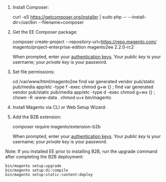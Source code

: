 1. Install Composer:

    curl -sS https://getcomposer.org/installer | sudo php -- --install-dir=/usr/bin --filename=composer

2. Get the EE Composer package:

    composer create-project --repository-url=https://repo.magento.com/ magento/project-enterprise-edition magento2ee 2.2.0-rc2

    When prompted, enter your <a href="{{page.baseurl}}install-gde/prereq/connect-auth.html">authentication keys</a>. Your *public key* is your username; your *private key* is your password.

3. Set file permissions:

    cd /var/www/html/magento2ee
    find var generated vendor pub/static pub/media app/etc -type f -exec chmod g+w {} \;
    find var generated vendor pub/static pub/media app/etc -type d -exec chmod g+ws {} \;
    chown -R :www-data .
    chmod u+x bin/magento

4. Install Magento via CLI or Web Setup Wizard:

5. Add the B2B extension:

    composer require magento/extension-b2b

    When prompted, enter your <a href="{{page.baseurl}}install-gde/prereq/connect-auth.html">authentication keys</a>. Your *public key* is your username; your *private key* is your password.

Note: If you installed EE prior to installing B2B, run the upgrade command after completing the B2B deployment:

    bin/magento setup:upgrade
    bin/magento setup:di:compile
    bin/magento setup:static-content:deploy
